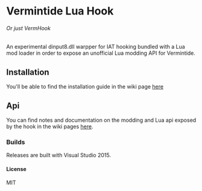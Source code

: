 # Vermintide Lua Hook
###### Or just VermHook

An experimental dinput8.dll warpper for IAT hooking bundled with a Lua mod loader in order to expose an unofficial Lua modding API for Vermintide.

## Installation

You'll be able to find the installation guide in the wiki page [here](https://gitlab.com/SSStormy/vermintide-lua-hook/wikis/installation)

## Api

You can find notes and documentation on the modding and Lua api exposed by the hook in the wiki pages [here](https://gitlab.com/SSStormy/vermintide-lua-hook/wikis/home).

### Builds

Releases are built with Visual Studio 2015.

#### License
MIT